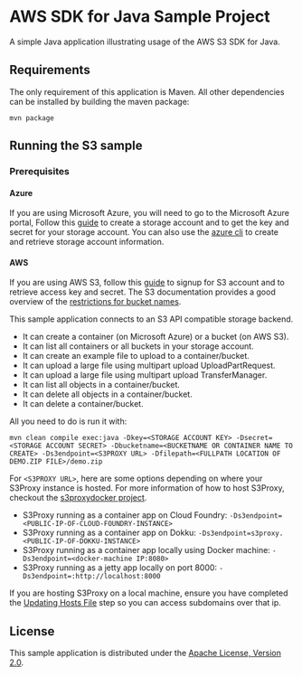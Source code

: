 # AWS SDK for Java Sample Project

A simple Java application illustrating usage of the AWS S3 SDK for Java.

## Requirements

The only requirement of this application is Maven. All other dependencies can
be installed by building the maven package:
    
    mvn package

## Running the S3 sample

### Prerequisites
#### Azure
If you are using Microsoft Azure, you will need to go to the Microsoft Azure portal, Follow this [guide](https://azure.microsoft.com/en-us/documentation/articles/storage-create-storage-account/#create-a-storage-account) to create a storage account and to get the key and secret for your storage account. You can also use the [azure cli](https://azure.microsoft.com/en-us/documentation/articles/storage-azure-cli/) to create and retrieve storage account information.

#### AWS
If you are using AWS S3, follow this [guide](http://docs.aws.amazon.com/AmazonS3/latest/gsg/SigningUpforS3.html) to signup for S3 account and to retrieve access key and secret. The S3 documentation provides a good overview
of the [restrictions for bucket names](http://docs.aws.amazon.com/AmazonS3/latest/dev/BucketRestrictions.html).

This sample application connects to an S3 API compatible storage backend. 
- It can create a container (on Microsoft Azure) or a bucket (on AWS S3).
- It can list all containers or all buckets in your storage account.
- It can create an example file to upload to a container/bucket.
- It can upload a large file using multipart upload UploadPartRequest.
- It can upload a large file using multipart upload TransferManager.
- It can list all objects in a container/bucket.
- It can delete all objects in a container/bucket.
- It can delete a container/bucket.


All you need to do is run it with:

```
mvn clean compile exec:java -Dkey=<STORAGE ACCOUNT KEY> -Dsecret=<STORAGE ACCOUNT SECRET> -Dbucketname=<BUCKETNAME OR CONTAINER NAME TO CREATE> -Ds3endpoint=<S3PROXY URL> -Dfilepath=<FULLPATH LOCATION OF DEMO.ZIP FILE>/demo.zip
```

For `<S3PROXY URL>`, here are some options depending on where your S3Proxy instance is hosted. For more information of how to host S3Proxy, checkout the [s3proxydocker project](https://github.com/ritazh/s3proxydocker).

- S3Proxy running as a container app on Cloud Foundry: `-Ds3endpoint=<PUBLIC-IP-OF-CLOUD-FOUNDRY-INSTANCE>`
- S3Proxy running as a container app on Dokku: `-Ds3endpoint=s3proxy.<PUBLIC-IP-OF-DOKKU-INSTANCE>`
- S3Proxy running as a container app locally using Docker machine: `-Ds3endpoint=<docker-machine IP:8080>`
- S3Proxy running as a jetty app locally on port 8000: `-Ds3endpoint=:http://localhost:8000`

If you are hosting S3Proxy on a local machine, ensure you have completed the [Updating Hosts File](https://github.com/ritazh/s3proxydocker#updating-hosts-file) step so you can access subdomains over that ip.

## License

This sample application is distributed under the
[Apache License, Version 2.0](http://www.apache.org/licenses/LICENSE-2.0).


